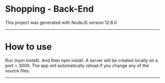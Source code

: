 # Shopping - Back-End 
This project was generated with NodeJS version 12.8.0

*****************
# How to use
Run (npm install). And then npm install. A server will be created locally on a port = 3000. The app will automatically reload if you change any of the source files.
*******************
